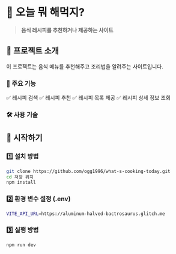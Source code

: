 # 🍳 오늘 뭐 해먹지?
> **음식 레시피를 추천하거나 제공하는 사이트**

## 📌 프로젝트 소개
이 프로젝트는 음식 메뉴를 추천해주고 조리법을 알려주는 사이트입니다.

### 🚀 주요 기능
✅ 레시피 검색
✅ 레시피 추천
✅ 레시피 목록 제공
✅ 레시피 상세 정보 조회


### 🛠 사용 기술

## 🚀 시작하기

### 1️⃣ 설치 방법
``` bash
git clone https://github.com/ogg1996/what-s-cooking-today.git
cd 저장 위치
npm install
```

### 2️⃣ 환경 변수 설정 (.env)
``` bash
VITE_API_URL=https://aluminum-halved-bactrosaurus.glitch.me
```

### 3️⃣ 실행 방법
``` bash
npm run dev
```

